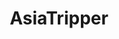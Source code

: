 ---
title: AsiaTripper
crosslinks:
- TripperGoods
- Drugs
- AsiaGrower
- LSD
- vaporents
- gardening
- autotldr
- MDMA
- vaporent
---